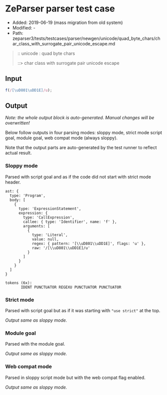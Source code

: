 # ZeParser parser test case

- Added: 2019-06-19 (mass migration from old system)
- Modified: -
- Path: zeparser3/tests/testcases/parser/newgen/unicode/quad_byte_chars/char_class_with_surrogate_pair_unicode_escape.md

> :: unicode : quad byte chars
>
> ::> char class with surrogate pair unicode escape

## Input

`````js
f(/[\uD801\uDD1E]/u);
`````

## Output

_Note: the whole output block is auto-generated. Manual changes will be overwritten!_

Below follow outputs in four parsing modes: sloppy mode, strict mode script goal, module goal, web compat mode (always sloppy).

Note that the output parts are auto-generated by the test runner to reflect actual result.

### Sloppy mode

Parsed with script goal and as if the code did not start with strict mode header.

`````
ast: {
  type: 'Program',
  body: [
    {
      type: 'ExpressionStatement',
      expression: {
        type: 'CallExpression',
        callee: { type: 'Identifier', name: 'f' },
        arguments: [
          {
            type: 'Literal',
            value: null,
            regex: { pattern: '[\\uD801\\uDD1E]', flags: 'u' },
            raw: '/[\\uD801\\uDD1E]/u'
          }
        ]
      }
    }
  ]
}

tokens (6x):
       IDENT PUNCTUATOR REGEXU PUNCTUATOR PUNCTUATOR
`````

### Strict mode

Parsed with script goal but as if it was starting with `"use strict"` at the top.

_Output same as sloppy mode._

### Module goal

Parsed with the module goal.

_Output same as sloppy mode._

### Web compat mode

Parsed in sloppy script mode but with the web compat flag enabled.

_Output same as sloppy mode._
